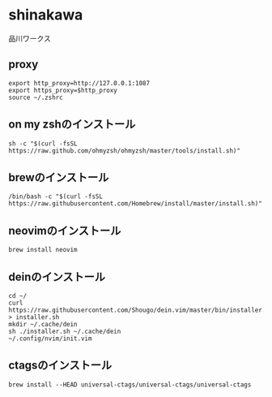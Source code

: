 # shinakawa
品川ワークス

## proxy
```
export http_proxy=http://127.0.0.1:1087
export https_proxy=$http_proxy
source ~/.zshrc
```
## on my zshのインストール
```
sh -c "$(curl -fsSL https://raw.github.com/ohmyzsh/ohmyzsh/master/tools/install.sh)"
```
## brewのインストール
 ```
 /bin/bash -c "$(curl -fsSL https://raw.githubusercontent.com/Homebrew/install/master/install.sh)"
 ```
## neovimのインストール
```
brew install neovim
```
## deinのインストール
```
cd ~/
curl https://raw.githubusercontent.com/Shougo/dein.vim/master/bin/installer.sh > installer.sh
mkdir ~/.cache/dein
sh ./installer.sh ~/.cache/dein
~/.config/nvim/init.vim
```
## ctagsのインストール
```
brew install --HEAD universal-ctags/universal-ctags/universal-ctags
```
